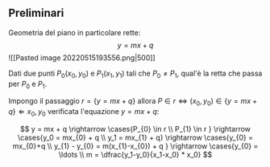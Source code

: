 ## Preliminari

Geometria del piano in particolare rette: $$y = mx + q$$
![[Pasted image 20220515193556.png|500]]

Dati due punti $P_0(x_0, y_0)$ e $P_1(x_1, y_1)$ tali che
$P_0 \not = P_1$, qual'è la retta che passa per $P_0$ e $P_1$.

Impongo il passaggio $r = \{y = mx + q\}$ allora
$P\in r \Leftrightarrow (x_0, y_0) \in \{y = mx + q\} \Leftarrow x_0,y_0$
verificata l'equazione $y = mx + q$: 

$$
	y = mx + q \rightarrow \cases{P_{0} \in r \\ P_{1} \in r } \rightarrow \cases{y_0 = mx_{0} + q \\ y_1 = mx_{1} + q} \rightarrow \cases{y_{0} = mx_{0}+q \\ y_{1} - y_{0} = m(x_{1}-x_{0}) + q } \rightarrow \cases{y_{0} = \ldots \\ m = \dfrac{y_1-y_0}{x_1-x_0} * x_0}
$$
